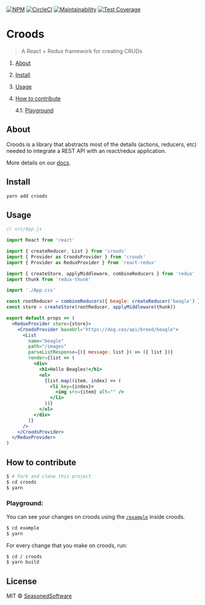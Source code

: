 [![NPM](https://img.shields.io/npm/v/croods.svg)](https://www.npmjs.com/package/croods) [![CircleCI](https://circleci.com/gh/SeasonedSoftware/croods.svg?style=svg)](https://circleci.com/gh/SeasonedSoftware/croods) [![Maintainability](https://api.codeclimate.com/v1/badges/09e8becc8b94e5760abb/maintainability)](https://codeclimate.com/github/SeasonedSoftware/croods/maintainability) [![Test Coverage](https://api.codeclimate.com/v1/badges/09e8becc8b94e5760abb/test_coverage)](https://codeclimate.com/github/SeasonedSoftware/croods/test_coverage)

# Croods
> A React + Redux framework for creating CRUDs

1. [About](#About)
2. [Install](#Install)
3. [Usage](#Usage)
4. [How to contribute](#How&#32;to&#32;contribute)

    4.1. [Playground](#Playground)

## About

Croods is a library that abstracts most of the details (actions, reducers, etc) needed to integrate a REST API with an react/redux application.

More details on our [docs](https://croods-docz.netlify.com/).

## Install

```bash
yarn add croods
```

## Usage

```jsx
// src/App.js

import React from 'react'

import { createReducer, List } from 'croods'
import { Provider as CroodsProvider } from 'croods'
import { Provider as ReduxProvider } from 'react-redux'

import { createStore, applyMiddleware, combineReducers } from 'redux'
import thunk from 'redux-thunk'

import './App.css'

const rootReducer = combineReducers({ beagle: createReducer('beagle') })
const store = createStore(rootReducer, applyMiddleware(thunk))

export default props => (
  <ReduxProvider store={store}>
    <CroodsProvider baseUrl="https://dog.ceo/api/breed/beagle">
      <List
        name="beagle"
        path="/images"
        parseListResponse={({ message: list }) => ({ list })}
        render={list => (
          <div>
            <h1>Hello Beagles!</h1>
            <ul>
              {list.map((item, index) => (
                <li key={index}>
                  <img src={item} alt="" />
                </li>
              ))}
            </ul>
          </div>
        )}
      />
    </CroodsProvider>
  </ReduxProvider>
)
```

## How to contribute

```bash
$ # Fork and clone this project
$ cd croods
$ yarn
```

### Playground:

You can see your changes on croods using the [`/example`](https://github.com/SeasonedSoftware/croods/tree/master/example) inside croods.

```bash
$ cd example
$ yarn
```

For every change that you make on croods, run:

```bash
$ cd / croods
$ yarn build
```

## License

MIT © [SeasonedSoftware](https://github.com/SeasonedSoftware)
